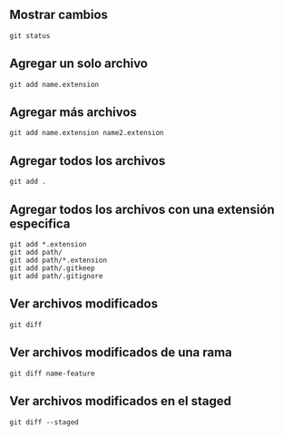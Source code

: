 ## Mostrar cambios
```
git status
```

## Agregar un solo archivo
```
git add name.extension
```

## Agregar más archivos
```
git add name.extension name2.extension
```

## Agregar todos los archivos
```
git add .
```

## Agregar todos los archivos con una extensión especifica
```
git add *.extension
git add path/
git add path/*.extension
git add path/.gitkeep
git add path/.gitignore
```

## Ver archivos modificados
```
git diff
```

## Ver archivos modificados de una rama
```
git diff name-feature
```

## Ver archivos modificados en el staged
```
git diff --staged
```